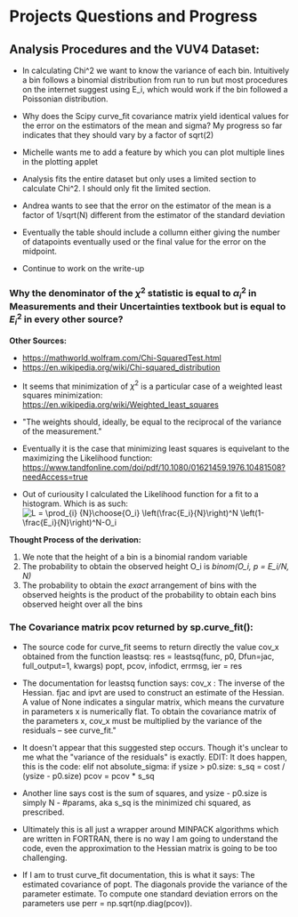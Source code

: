 # Projects Questions and Progress

## Analysis Procedures and the VUV4 Dataset:

- In calculating Chi^2 we want to know the variance of each bin. Intuitively a bin follows a binomial distribution from run to run but most procedures on the internet suggest using E_i, which would work if the bin followed a Poissonian distribution.

- Why does the Scipy curve_fit covariance matrix yield identical values for the error on the estimators of the mean and sigma? My progress so far indicates that they should vary by a factor of sqrt(2)

- Michelle wants me to add a feature by which you can plot multiple lines in the plotting applet

- Analysis fits the entire dataset but only uses a limited section to calculate Chi^2. I should only fit the limited section.

- Andrea wants to see that the error on the estimator of the mean is a factor of 1/sqrt(N) different from the estimator of the standard deviation

- Eventually the table should include a collumn either giving the number of datapoints eventually used or the final value for the error on the midpoint.

- Continue to work on the write-up



### Why the denominator of the $\chi^2$ statistic is equal to $\alpha_i^2$ in Measurements and their Uncertainties textbook but is equal to $E_i^2$ in every other source?

__Other Sources:__
- https://mathworld.wolfram.com/Chi-SquaredTest.html
- https://en.wikipedia.org/wiki/Chi-squared_distribution

* It seems that minimization of $\chi^2$ is a particular case of a weighted least squares minimization: https://en.wikipedia.org/wiki/Weighted_least_squares

- "The weights should, ideally, be equal to the reciprocal of the variance of the measurement."

* Eventually it is the case that minimizing least squares is equivelant to the maximizing the Likelihood function: https://www.tandfonline.com/doi/pdf/10.1080/01621459.1976.10481508?needAccess=true

* Out of curiousity I calculated the Likelihood function for a fit to a histogram. Which is as such:
![L = \prod_{i} {N}\choose{O_i} \left(\frac{E_i}{N}\right)^N \left(1-\frac{E_i}{N}\right)^N-O_i](https://render.githubusercontent.com/render/math?math=L%20%3D%20%5Cprod_%7Bi%7D%20%7BN%7D%5Cchoose%7BO_i%7D%20%5Cleft(%5Cfrac%7BE_i%7D%7BN%7D%5Cright)%5EN%20%5Cleft(1-%5Cfrac%7BE_i%7D%7BN%7D%5Cright)%5EN-O_i)

__Thought Process of the derivation:__
1) We note that the height of a bin is a binomial random variable
2) The probability to obtain the observed height O_i is *binom(O_i, p = E_i/N, N)*
3) The probability to obtain the *exact* arrangement of bins with the observed heights is the product of the probability to obtain each bins observed height over all the bins


### The Covariance matrix pcov returned by sp.curve_fit():

- The source code for curve_fit seems to return directly the value cov_x obtained from the function leastsq: 
res = leastsq(func, p0, Dfun=jac, full_output=1, kwargs)
popt, pcov, infodict, errmsg, ier = res

- The documentation for leastsq function says:
cov_x : The inverse of the Hessian. fjac and ipvt are used to construct an estimate of the Hessian. A value of None indicates a singular matrix, which means the curvature in parameters x is numerically flat. To obtain the covariance matrix of the parameters x, cov_x must be multiplied by the variance of the residuals – see curve_fit."
- It doesn't appear that this suggested step occurs. Though it's unclear to me what the "variance of the residuals" is exactly. EDIT: It does happen, this is the code:
elif not absolute_sigma:
        if ysize > p0.size:
            s_sq = cost / (ysize - p0.size)
            pcov = pcov * s_sq
- Another line says cost is the sum of squares, and ysize - p0.size is simply N - #params, aka s_sq is the minimized chi squared, as prescribed.
- Ultimately this is all just a wrapper around MINPACK algorithms which are written in FORTRAN, there is no way I am going to understand the code, even the approximation to the Hessian matrix is going to be too challenging.
- If I am to trust curve_fit documentation, this is what it says: The estimated covariance of popt. The diagonals provide the variance of the parameter estimate. To compute one standard deviation errors on the parameters use perr = np.sqrt(np.diag(pcov)).

